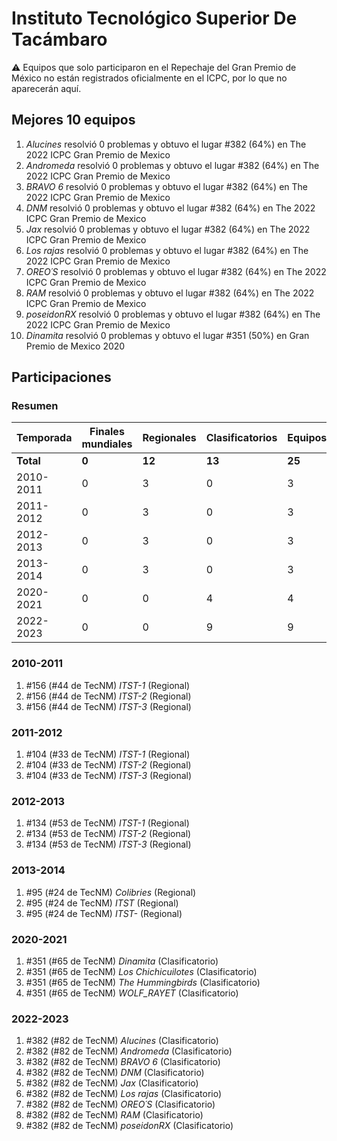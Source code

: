 # Instituto Tecnológico Superior De Tacámbaro

:warning: Equipos que solo participaron en el Repechaje del Gran Premio de México no están registrados oficialmente en el ICPC, por lo que no aparecerán aquí.

## Mejores 10 equipos

1. _Alucines_ resolvió 0 problemas y obtuvo el lugar #382 (64%) en The 2022 ICPC Gran Premio de Mexico
1. _Andromeda_ resolvió 0 problemas y obtuvo el lugar #382 (64%) en The 2022 ICPC Gran Premio de Mexico
1. _BRAVO 6_ resolvió 0 problemas y obtuvo el lugar #382 (64%) en The 2022 ICPC Gran Premio de Mexico
1. _DNM_ resolvió 0 problemas y obtuvo el lugar #382 (64%) en The 2022 ICPC Gran Premio de Mexico
1. _Jax_ resolvió 0 problemas y obtuvo el lugar #382 (64%) en The 2022 ICPC Gran Premio de Mexico
1. _Los rajas_ resolvió 0 problemas y obtuvo el lugar #382 (64%) en The 2022 ICPC Gran Premio de Mexico
1. _OREO´S_ resolvió 0 problemas y obtuvo el lugar #382 (64%) en The 2022 ICPC Gran Premio de Mexico
1. _RAM_ resolvió 0 problemas y obtuvo el lugar #382 (64%) en The 2022 ICPC Gran Premio de Mexico
1. _poseidonRX_ resolvió 0 problemas y obtuvo el lugar #382 (64%) en The 2022 ICPC Gran Premio de Mexico
1. _Dinamita_ resolvió 0 problemas y obtuvo el lugar #351 (50%) en Gran Premio de Mexico 2020

## Participaciones

### Resumen

| Temporada | Finales mundiales | Regionales | Clasificatorios | Equipos |
| --- | --- | --- | --- | --- |
| **Total** | **0** | **12** | **13** | **25** |
| 2010-2011 | 0 | 3 | 0 | 3 |
| 2011-2012 | 0 | 3 | 0 | 3 |
| 2012-2013 | 0 | 3 | 0 | 3 |
| 2013-2014 | 0 | 3 | 0 | 3 |
| 2020-2021 | 0 | 0 | 4 | 4 |
| 2022-2023 | 0 | 0 | 9 | 9 |

### 2010-2011

1. #156 (#44 de TecNM) _ITST-1_ (Regional)
1. #156 (#44 de TecNM) _ITST-2_ (Regional)
1. #156 (#44 de TecNM) _ITST-3_ (Regional)

### 2011-2012

1. #104 (#33 de TecNM) _ITST-1_ (Regional)
1. #104 (#33 de TecNM) _ITST-2_ (Regional)
1. #104 (#33 de TecNM) _ITST-3_ (Regional)

### 2012-2013

1. #134 (#53 de TecNM) _ITST-1_ (Regional)
1. #134 (#53 de TecNM) _ITST-2_ (Regional)
1. #134 (#53 de TecNM) _ITST-3_ (Regional)

### 2013-2014

1. #95 (#24 de TecNM) _Colibries_ (Regional)
1. #95 (#24 de TecNM) _ITST_ (Regional)
1. #95 (#24 de TecNM) _ITST-_ (Regional)

### 2020-2021

1. #351 (#65 de TecNM) _Dinamita_ (Clasificatorio)
1. #351 (#65 de TecNM) _Los Chichicuilotes_ (Clasificatorio)
1. #351 (#65 de TecNM) _The Hummingbirds_ (Clasificatorio)
1. #351 (#65 de TecNM) _WOLF_RAYET_ (Clasificatorio)

### 2022-2023

1. #382 (#82 de TecNM) _Alucines_ (Clasificatorio)
1. #382 (#82 de TecNM) _Andromeda_ (Clasificatorio)
1. #382 (#82 de TecNM) _BRAVO 6_ (Clasificatorio)
1. #382 (#82 de TecNM) _DNM_ (Clasificatorio)
1. #382 (#82 de TecNM) _Jax_ (Clasificatorio)
1. #382 (#82 de TecNM) _Los rajas_ (Clasificatorio)
1. #382 (#82 de TecNM) _OREO´S_ (Clasificatorio)
1. #382 (#82 de TecNM) _RAM_ (Clasificatorio)
1. #382 (#82 de TecNM) _poseidonRX_ (Clasificatorio)



